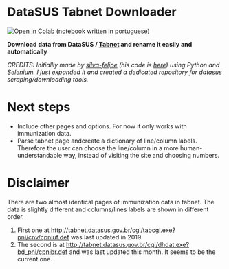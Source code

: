 

# DataSUS Tabnet Downloader

[![Open In Colab](https://colab.research.google.com/assets/colab-badge.svg)](https://colab.research.google.com/github/mumaral/datasus-tabnet-downloader/blob/main/datasus_tabnet_downloader.ipynb) ([notebook](https://github.com/mumaral/datasus-tabnet-downloader/blob/main/datasus_tabnet_downloader.ipynb) written in portuguese)



**Download data from DataSUS / [Tabnet](https://datasus.saude.gov.br/informacoes-de-saude-tabnet/) and rename it easily and automatically**

*CREDITS: Initiallly made by [silva-felipe](https://github.com/silva-felipe) (his code is [here](https://github.com/silva-felipe/BootCamp_Alura_DataScience/blob/main/notebooks/tabnet_automaition.ipynb)) using Python and [Selenium](https://www.selenium.dev/documentation/en/). I just expanded it and created a dedicated repository for datasus scraping/downloading tools.*

# Next steps

- Include other pages and options. For now it only works with immunization data.
- Parse tabnet page andcreate a dictionary of line/column labels. Therefore the user can choose the line/column in a more human-understandable way, instead of visiting the site and choosing numbers.

# Disclaimer

There are two almost identical pages of immunization data in tabnet. The data is slightly different and columns/lines labels are shown in different order. 

1. First one at http://tabnet.datasus.gov.br/cgi/tabcgi.exe?pni/cnv/cpniuf.def was last updated in 2019.
2. The second is at http://tabnet.datasus.gov.br/cgi/dhdat.exe?bd_pni/cpnibr.def and was last updated this month. It seems to be the current one.